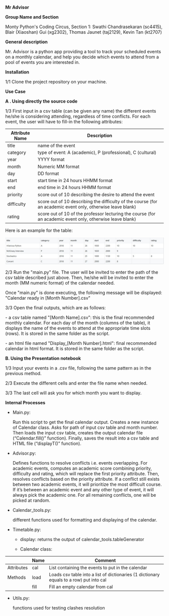 **Mr Advisor**

**Group Name and Section**

Monty Python's Coding Circus, Section 1: Swathi Chandrasekaran (sc4415), Blair
(Xiaoshan) Gui (xg2302), Thomas Jaunet (taj2129), Kevin Tan (kt2707)

**General description**

Mr. Advisor is a python app providing a tool to track your scheduled events on a
monthly calendar, and help you decide which events to attend from a pool of
events you are interested in.

**Installation**

1/1 Clone the project repository on your machine.

**Use Case**

**A . Using directly the source code**

1/3 First input in a csv table (can be given any name) the different events
he/she is considering attending, regardless of time conflicts. For each event,
the user will have to fill-in the following attributes:

| Attribute Name | Description                                                                                                 |
|----------------|-------------------------------------------------------------------------------------------------------------|
| title          | name of the event                                                                                           |
| category       | type of event: A (academic), P (professional), C (cultural)                                                 |
| year           | YYYY format                                                                                                 |
| month          | Numeric MM format                                                                                           |
| day            | DD format                                                                                                   |
| start          | start time in 24 hours HHMM format                                                                          |
| end            | end time in 24 hours HHMM format                                                                            |
| priority       | score out of 10 describing the desire to attend the event                                                   |
| difficulty     | score out of 10 describing the difficulty of the course (for an academic event only, otherwise leave blank) |
| rating         | score out of 10 of the professor lecturing the course (for an academic event only, otherwise leave blank)   |

Here is an example for the table:

![](https://github.com/Thekt/MrAdvisor/blob/master/archive/example_of_input.JPG)

2/3 Run the "main.py" file. The user will be invited to enter the path of the
csv table described just above. Then, he/she will be invited to enter the month
(MM numeric format) of the calendar needed.

Once "main.py" is done executing, the following message will be displayed:
"Calendar ready in [Month Number].csv"

3/3 Open the final outputs, which are as follows:

\- a csv table named "[Month Name].csv": this is the final recommended monthly
calendar. For each day of the month (columns of the table), it displays the name
of the events to attend at the appropriate time slots (rows). It is stored in
the same folder as the script.

\- an html file named "Display_[Month Number].html": final recommended calendar
in html format. It is stored in the same folder as the script.

**B. Using the Presentation notebook**

1/3 Input your events in a .csv file, following the same pattern as in the
previous method.

2/3 Execute the different cells and enter the file name when needed.

3/3 The last cell will ask you for which month you want to display.

**Internal Processes**

-   Main.py:

    Run this script to get the final calendar output. Creates a new instance of
    Calendar class. Asks for path of input csv table and month number. Then
    loads the input csv table, creates the output calendar file
    (“Calendar.fill()” function). Finally, saves the result into a csv table and
    HTML file (“displayT()” function).

-   Advisor.py:

    Defines functions to resolve conflicts i.e. events overlapping. For academic
    events, computes an academic score combining priority, difficulty and
    rating, which will replace the first priority attribute. Then, resolves
    conflicts based on the priority attribute. If a conflict still exists
    between two academic events, it will prioritize the most difficult course.
    If it’s between an academic event and any other type of event, it will
    always pick the academic one. For all remaining conflicts, one will be
    picked at random.

-   Calendar_tools.py:

    different functions used for formatting and displaying of the calendar.

-   Timetable.py:

    -   display: returns the output of calendar_tools.tableGenerator

    -   Calendar class:

|            | Name | Comment                                                                                 |
|------------|------|-----------------------------------------------------------------------------------------|
| Attributes | cal  | List containing the events to put in the calendar                                       |
| Methods    | load | Loads csv table into a list of dictionaries (1 dictionary equals to a row) put into cal |
|            | fill | Fill an empty calendar from cal                                                         |

-   Utils.py:

    functions used for testing clashes resolution

